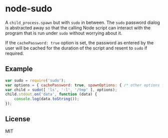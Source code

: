 node-sudo
=========

A `child_process.spawn` but with `sudo` in between. The `sudo` password dialog
is abstracted away so that the calling Node script can interact with the
program that is run under `sudo` without worrying about it.

If the `cachePassword: true` option is set, the password as entered by the user
will be cached for the duration of the script and resent to `sudo` if required.

Example
-------

```javascript
var sudo = require('sudo');
var options = { cachePassword: true, spawnOptions: { /* other options for spawn */ } };
var child = sudo([ 'ls', '-l', '/tmp' ], options);
child.stdout.on('data', function (data) {
    console.log(data.toString());
});
```

License
-------

MIT
